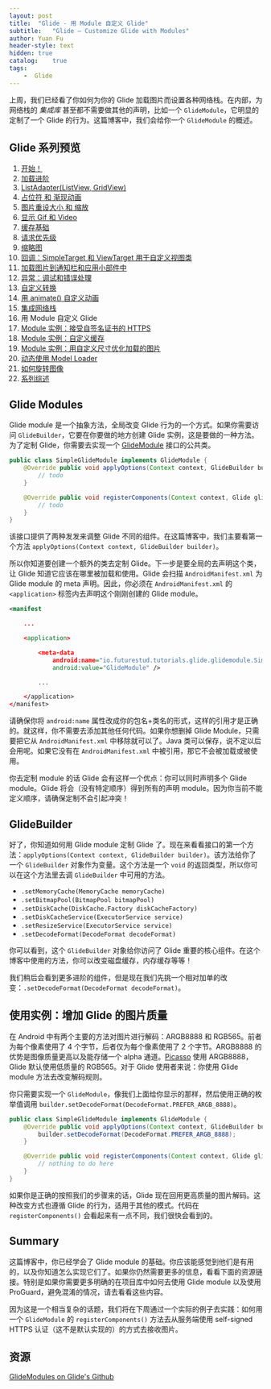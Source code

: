 ```yaml
---
layout: post
title:  "Glide - 用 Module 自定义 Glide"
subtitle:   "Glide — Customize Glide with Modules"
author: Yuan Fu
header-style: text
hidden: true
catalog:    true
tags:
    -  Glide
---
```



上周，我们已经看了你如何为你的 Glide 加载图片而设置各种网络栈。在内部，为网络栈的 *集成库* 甚至都不需要做其他的声明，比如一个 `GlideModule`，它明显的定制了一个 Glide 的行为。这篇博客中，我们会给你一个 `GlideModule` 的概述。

## Glide 系列预览

1. [开始！](http://mrfu.me/2016/02/27/Glide_Getting_Started/)
2. [加载进阶](http://mrfu.me/2016/02/27/Glide_Advanced_Loading/)
3. [ListAdapter(ListView, GridView)](http://mrfu.me/2016/02/27/Glide_ListAdapter_(ListView,_GridView)/)
4. [占位符 和 渐现动画](http://mrfu.me/2016/02/27/Glide_Placeholders_&_Fade_Animations/)
5. [图片重设大小 和 缩放](http://mrfu.me/2016/02/27/Glide_Image_Resizing_&_Scaling/)
6. [显示 Gif 和 Video](http://mrfu.me/2016/02/27/Glide_Displaying_Gifs_&_Videos/)
7. [缓存基础](http://mrfu.me/2016/02/27/Glide_Caching_Basics/)
8. [请求优先级](http://mrfu.me/2016/02/27/Glide_Request_Priorities/)
9. [缩略图](http://mrfu.me/2016/02/27/Glide_Thumbnails/)
10. [回调：SimpleTarget 和 ViewTarget 用于自定义视图类](http://mrfu.me/2016/02/27/Glide_Callbacks_SimpleTarget_and_ViewTarget_for_Custom_View_Classes/)
11. [加载图片到通知栏和应用小部件中](http://mrfu.me/2016/02/27/Glide_Loading_Images_into_Notifications_and_AppWidgets/)
12. [异常：调试和错误处理](http://mrfu.me/2016/02/28/Glide_Exceptions-_Debugging_and_Error_Handling/)
13. [自定义转换](http://mrfu.me/2016/02/28/Glide_Custom_Transformations/)
14. [用 animate() 自定义动画](http://mrfu.me/2016/02/28/Glide_Custom_Animations_with_animate()/)
15. [集成网络栈](http://mrfu.me/2016/02/28/Glide_Integrating_Networking_Stacks/)
16. 用 Module 自定义 Glide
17. [Module 实例：接受自签名证书的 HTTPS](http://mrfu.me/2016/02/28/Glide_Module_Example_Accepting_Self-Signed_HTTPS_Certificates/)
18. [Module 实例：自定义缓存](http://mrfu.me/2016/02/28/Glide_Module_Example_Customize_Caching/)
19. [Module 实例：用自定义尺寸优化加载的图片](http://mrfu.me/2016/02/28/Glide_Module_Example_Optimizing/)
20. [动态使用 Model Loader](http://mrfu.me/2016/02/28/Glide_Dynamically_Use_Model_Loaders/)
21. [如何旋转图像](http://mrfu.me/2016/02/28/Glide_How_to_Rotate_Images/)
22. [系列综述](http://mrfu.me/2016/02/28/Glide_Series_Roundup/)

## Glide Modules

Glide module 是一个抽象方法，全局改变 Glide 行为的一个方式。如果你需要访问 `GlideBuilder`，它要在你要做的地方创建 Glide 实例，这是要做的一种方法。为了定制 Glide，你需要去实现一个 [GlideModule](http://bumptech.github.io/glide/javadocs/latest/com/bumptech/glide/module/GlideModule.html) 接口的公共类。

```java
public class SimpleGlideModule implements GlideModule {  
    @Override public void applyOptions(Context context, GlideBuilder builder) {
        // todo
    }

    @Override public void registerComponents(Context context, Glide glide) {
        // todo
    }
}
```

该接口提供了两种发发来调整 Glide 不同的组件。在这篇博客中，我们主要看第一个方法 `applyOptions(Context context, GlideBuilder builder)`。

所以你知道要创建一个额外的类去定制 Glide。下一步是要全局的去声明这个类，让 Glide 知道它应该在哪里被加载和使用。Glide 会扫描 `AndroidManifest.xml` 为 Glide module 的 meta 声明。因此，你必须在 `AndroidManifest.xml` 的 `<application>` 标签内去声明这个刚刚创建的 Glide module。

```xml
<manifest

    ...

    <application>

        <meta-data
            android:name="io.futurestud.tutorials.glide.glidemodule.SimpleGlideModule"
            android:value="GlideModule" />

        ...

    </application>
</manifest>  
```

请确保你将 `android:name` 属性改成你的包名+类名的形式，这样的引用才是正确的。就这样，你不需要去添加其他任何代码。如果你想删掉 Glide Module，只需要把它从 `AndroidManifest.xml` 中移除就可以了。Java 类可以保存，说不定以后会用呢。如果它没有在 `AndroidManifest.xml` 中被引用，那它不会被加载或被使用。

你去定制 module 的话 Glide 会有这样一个优点：你可以同时声明多个 Glide module。Glide 将会（没有特定顺序）得到所有的声明 module。因为你当前不能定义顺序，请确保定制不会引起冲突！

## GlideBuilder

好了，你知道如何用 Glide module 定制 Glide 了。现在来看看接口的第一个方法：`applyOptions(Context context, GlideBuilder builder)`。该方法给你了一个 `GlideBuilder` 对象作为变量。这个方法是一个 `void` 的返回类型，所以你可以在这个方法里去调 `GlideBuilder` 中可用的方法。

* `.setMemoryCache(MemoryCache memoryCache)`
* `.setBitmapPool(BitmapPool bitmapPool)`
* `.setDiskCache(DiskCache.Factory diskCacheFactory)`
* `.setDiskCacheService(ExecutorService service)`
* `.setResizeService(ExecutorService service)`
* `.setDecodeFormat(DecodeFormat decodeFormat)`

你可以看到，这个 `GlideBuilder` 对象给你访问了 Glide 重要的核心组件。在这个博客中使用的方法，你可以改变磁盘缓存，内存缓存等等！

我们稍后会看到更多进阶的组件，但是现在我们先挑一个相对加单的改变：`.setDecodeFormat(DecodeFormat decodeFormat)`。

## 使用实例：增加 Glide 的图片质量

在 Android 中有两个主要的方法对图片进行解码：ARGB8888 和 RGB565。前者为每个像素使用了 4 个字节，后者仅为每个像素使用了 2 个字节。ARGB8888 的优势是图像质量更高以及能存储一个 alpha 通道。[Picasso](https://futurestud.io/blog/tag/picasso/) 使用 ARGB8888，Glide 默认使用低质量的 RGB565。对于 Glide 使用者来说：你使用 Glide module 方法去改变解码规则。

你只需要实现一个 `GlideModule`，像我们上面给你显示的那样，然后使用正确的枚举值调用 `builder.setDecodeFormat(DecodeFormat.PREFER_ARGB_8888)`。

```java
public class SimpleGlideModule implements GlideModule {  
    @Override public void applyOptions(Context context, GlideBuilder builder) {
        builder.setDecodeFormat(DecodeFormat.PREFER_ARGB_8888);
    }

    @Override public void registerComponents(Context context, Glide glide) {
        // nothing to do here
    }
}
```

如果你是正确的按照我们的步骤来的话，Glide 现在回用更高质量的图片解码。这种改变方式也遵循 Glide 的行为，适用于其他的模式。代码在 `registerComponents()` 会看起来有一点不同，我们很快会看到的。

## Summary

这篇博客中，你已经学会了 Glide module 的基础。你应该能感觉到他们是有用的，以及你知道怎么实现它们了。如果你仍然需要更多的信息，看看下面的资源链接。特别是如果你需要更多明确的在项目库中如何去使用 Glide module 以及使用 ProGuard，避免混淆的情况，请去看看这些内容。

因为这是一个相当复杂的话题，我们将在下周通过一个实际的例子去实践：如何用一个 `GlideModule` 的 `registerComponents()` 方法去从服务端使用 self-signed HTTPS 认证（这不是默认实现的）的方式去接收图片。

## 资源

[GlideModules on Glide's Github](https://github.com/bumptech/glide/wiki/Configuration)